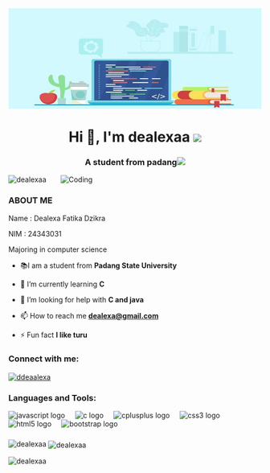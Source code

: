<img align="center" alt="Coding" width="1000" height="200" src="gambar1.jpg">
<h1 align="center">Hi 👋, I'm dealexaa <img src="https://media.giphy.com/media/mGcNjsfWAjY5AEZNw6/giphy.gif" width="50"></h1>
<h3 align="center">A student from padang<img src="https://media.giphy.com/media/fYSnHlufseco8Fh93Z/giphy.gif" width="30"></h3>
<img align="right" alt="Coding" width="400" src="https://cdn.dribbble.com/users/1162077/screenshots/3848914/programmer.gif">

<p align="left"> <img src="https://komarev.com/ghpvc/?username=dealexaa&label=Profile%20views&color=0e75b6&style=flat" alt="dealexaa" /> </p>
<h3 align="left">ABOUT ME</h3>
<p align="left">Name : Dealexa Fatika Dzikra</p>
<p align="left">NIM  : 24343031</p>
<p align="left">Majoring in computer science</p>

- 📚I am a student from **Padang State University**

- 🌱 I’m currently learning **C**

- 🤝 I’m looking for help with **C and java**

- 📫 How to reach me **dealexa@gmail.com**

- ⚡ Fun fact **I like turu**

<h3 align="left">Connect with me:</h3>
<p align="left">
<a href="https://instagram.com/ddeaalexa" target="blank"><img align="center" src="https://raw.githubusercontent.com/rahuldkjain/github-profile-readme-generator/master/src/images/icons/Social/instagram.svg" alt="ddeaalexa" height="30" width="40" /></a>
</p>

<h3 align="left">Languages and Tools:</h3>
<div align="left">
  <img src="https://cdn.jsdelivr.net/gh/devicons/devicon/icons/javascript/javascript-original.svg" height="40" alt="javascript logo"  />
  <img width="12" />
  <img src="https://cdn.jsdelivr.net/gh/devicons/devicon/icons/c/c-original.svg" height="40" alt="c logo"  />
  <img width="12" />
  <img src="https://cdn.jsdelivr.net/gh/devicons/devicon/icons/cplusplus/cplusplus-original.svg" height="40" alt="cplusplus logo"  />
  <img width="12" />
  <img src="https://cdn.jsdelivr.net/gh/devicons/devicon/icons/css3/css3-original.svg" height="40" alt="css3 logo"  />
  <img width="12" />
  <img src="https://cdn.jsdelivr.net/gh/devicons/devicon/icons/html5/html5-original.svg" height="40" alt="html5 logo"  />
  <img width="12" />
  <img src="https://cdn.jsdelivr.net/gh/devicons/devicon/icons/bootstrap/bootstrap-original.svg" height="40" alt="bootstrap logo"  />
</div>

###

<p><img align="left" src="https://github-readme-stats.vercel.app/api/top-langs?username=dealexaa&show_icons=true&locale=en&layout=compact" alt="dealexaa" /></p>

<p>&nbsp;<img align="center" src="https://github-readme-stats.vercel.app/api?username=dealexaa&show_icons=true&locale=en" alt="dealexaa" /></p>

<p><img align="center" src="https://github-readme-streak-stats.herokuapp.com/?user=dealexaa&" alt="dealexaa" /></p>


